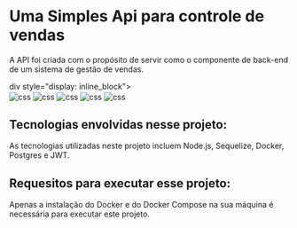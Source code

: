 # Uma Simples Api para controle de vendas 

A API foi criada com o propósito de servir como o componente de back-end de um sistema de gestão de vendas.

div style="display: inline_block"><br />
    <img align="center" alt="css" src="https://img.shields.io/badge/JavaScript-F7DF1E?style=for-the-badge&logo=javascript&logoColor=black">
    <img align="center" alt="css" src="https://img.shields.io/badge/Node.js-43853D?style=for-the-badge&logo=node.js&logoColor=white">
    <img align="center" alt="css" src="https://img.shields.io/badge/Express.js-404D59?style=for-the-badge">
    <img align="center" alt="css" src="https://img.shields.io/badge/sequelize-323330?style=for-the-badge&logo=sequelize&logoColor=blue">
    <img align="center" alt="css" src="https://img.shields.io/badge/PostgreSQL-316192?style=for-the-badge&logo=postgresql&logoColor=white">
</div>

## Tecnologias envolvidas nesse projeto:

As tecnologias utilizadas neste projeto incluem Node.js, Sequelize, Docker, Postgres e JWT.

## Requesitos para executar esse projeto:

Apenas a instalação do Docker e do Docker Compose na sua máquina é necessária para executar este projeto.

## 






